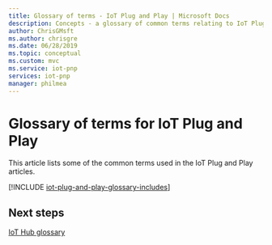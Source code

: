 ```yaml
---
title: Glossary of terms - IoT Plug and Play | Microsoft Docs
description: Concepts - a glossary of common terms relating to IoT Plug and Play.
author: ChrisGMsft
ms.author: chrisgre
ms.date: 06/28/2019
ms.topic: conceptual
ms.custom: mvc
ms.service: iot-pnp
services: iot-pnp
manager: philmea
---
```


# Glossary of terms for IoT Plug and Play
This article lists some of the common terms used in the IoT Plug and Play articles.

[!INCLUDE [iot-plug-and-play-glossary-includes](../../includes/iot-plug-and-play-glossary-includes.md)]

## Next steps

[IoT Hub glossary](../iot-hub/iot-hub-devguide-glossary.md)
